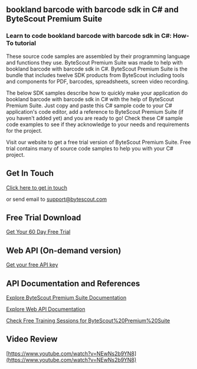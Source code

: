 ## bookland barcode with barcode sdk in C# and ByteScout Premium Suite

### Learn to code bookland barcode with barcode sdk in C#: How-To tutorial

These source code samples are assembled by their programming language and functions they use. ByteScout Premium Suite was made to help with bookland barcode with barcode sdk in C#. ByteScout Premium Suite is the bundle that includes twelve SDK products from ByteScout including tools and components for PDF, barcodes, spreadsheets, screen video recording.

The below SDK samples describe how to quickly make your application do bookland barcode with barcode sdk in C# with the help of ByteScout Premium Suite.  Just copy and paste this C# sample code to your C# application's code editor, add a reference to ByteScout Premium Suite (if you haven't added yet) and you are ready to go! Check these C# sample code examples to see if they acknowledge to your needs and requirements for the project.

Visit our website to get a free trial version of ByteScout Premium Suite. Free trial contains many of source code samples to help you with your C# project.

## Get In Touch

[Click here to get in touch](https://bytescout.zendesk.com/hc/en-us/requests/new?subject=ByteScout%20Premium%20Suite%20Question)

or send email to [support@bytescout.com](mailto:support@bytescout.com?subject=ByteScout%20Premium%20Suite%20Question) 

## Free Trial Download

[Get Your 60 Day Free Trial](https://bytescout.com/download/web-installer?utm_source=github-readme)

## Web API (On-demand version)

[Get your free API key](https://pdf.co/documentation/api?utm_source=github-readme)

## API Documentation and References

[Explore ByteScout Premium Suite Documentation](https://bytescout.com/documentation/index.html?utm_source=github-readme)

[Explore Web API Documentation](https://pdf.co/documentation/api?utm_source=github-readme)

[Check Free Training Sessions for ByteScout%20Premium%20Suite](https://academy.bytescout.com/)

## Video Review

[https://www.youtube.com/watch?v=NEwNs2b9YN8](https://www.youtube.com/watch?v=NEwNs2b9YN8)